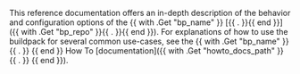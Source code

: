 This reference documentation offers an in-depth description of the behavior
and configuration options of the {{ with .Get "bp_name" }}
[{{ . }}{{ end }}]({{ with .Get "bp_repo" }}{{ . }}{{ end }}). For explanations of how to use the buildpack for several common use-cases, see
the {{ with .Get "bp_name" }} {{ . }} {{ end }} How To [documentation]({{ with .Get "howto_docs_path" }} {{ . }} {{ end }}).